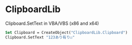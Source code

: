 # ClipboardLib
Clipboard.SetText in VBA/VBS (x86 and x64)

```vb
Set Clipboard = CreateObject("ClipboardLib.Clipboard")
Clipboard.SetText "123あり有り☑"
```
